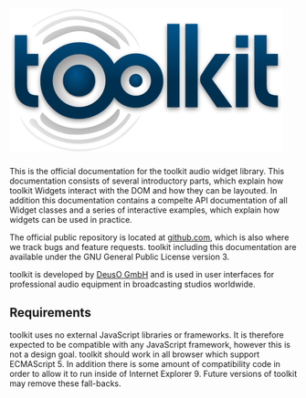 # ![toolkit](images/toolkit.png)

This is the official documentation for the toolkit audio widget library.
This documentation consists of several introductory parts, which explain how
toolkit Widgets interact with the DOM and how they can be layouted.
In addition this documentation contains a compelte API documentation of all
Widget classes and a series of interactive examples, which explain how widgets
can be used in practice.

The official public repository is located at [github.com](https://github.com/DeutscheSoft/toolkit),
which is also where we track bugs and feature requests.
toolkit including this documentation are available under the GNU General Public License version 3.

toolkit is developed by [DeusO GmbH](http://deuso.de) and is used in user interfaces for professional audio
equipment in broadcasting studios worldwide.

## Requirements

toolkit uses no external JavaScript libraries or frameworks.
It is therefore expected to be compatible with any JavaScript framework, however this is not a design goal.
toolkit should work in all browser which support ECMAScript 5.
In addition there is some amount of compatibility code in order to allow it to run inside of Internet Explorer 9.
Future versions of toolkit may remove these fall-backs.
